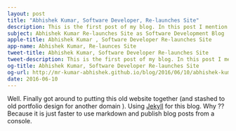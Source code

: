 ```yaml
---
layout: post
title: "Abhishek Kumar, Software Developer, Re-launches Site"
description: This is the first post of my blog. In this post I mention which platforms I am using and why I am using it. Some of the best platforms for blogging.
subject: Abhishek Kumar Re-launches Site as Software Development Blog 
apple-title: Abhishek Kumar , Software Developer Re-launches Site
app-name: Abhishek Kumar, Re-launces Site
tweet-title: Abhishek Kumar, Software Developer Re-launches Site
tweet-description: This is the first post of my blog. In this post I mention which platforms I am using and why I am using it. Some of tthe best platforms for blogging.
og-title: Abhishek Kumar, Software Developer Re-launches Site
og-url: http://mr-kumar-abhishek.github.io/blog/2016/06/10/abhishek-kumar-site-launched/
date: 2016-06-10
---
```


Well. Finally got around to putting this old website together (and stashed to old portfolio design for another domain ). Using [Jekyll](http://jekyllrb.com) for this blog. Why ?? Because it is just faster to use markdown and publish blog posts from a console.